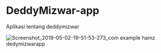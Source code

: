 # DeddyMizwar-app
Aplikasi tentang deddymizwar

![Screenshot_2019-05-02-19-51-53-273_com example hamz dedymizwarapp](https://user-images.githubusercontent.com/26026960/57182854-aad64c00-6ece-11e9-9e8f-b2fb71854c72.png)

